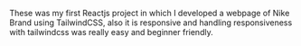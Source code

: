 These was my first Reactjs project in which I developed a webpage of Nike Brand using TailwindCSS, also it is responsive and handling responsiveness with tailwindcss was really easy and beginner friendly.